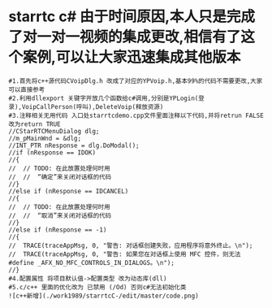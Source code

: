 starrtc c# 由于时间原因,本人只是完成了对一对一视频的集成更改,相信有了这个案例,可以让大家迅速集成其他版本
====================================================================================================
	#1.首先将c++源代码CVoipDlg.h 改成了对应的YPVoip.h,基本99%的代码不需要更改,大家可以直接参考
	#2.利用dllexport 关键字开放几个函数给c#调用,分别是YPLogin(登录),VoipCallPerson(呼叫),DeleteVoip(释放资源)
	#3.注释相关无用代码 入口处starrtcdemo.cpp文件里面注释以下代码,并将retrun FALSE改为return TRUE
  	//CStarRTCMenuDialog dlg;
	//m_pMainWnd = &dlg;
	//INT_PTR nResponse = dlg.DoModal();
	//if (nResponse == IDOK)
	//{
	//	// TODO: 在此放置处理何时用
	//	//  “确定”来关闭对话框的代码
	//}
	//else if (nResponse == IDCANCEL)
	//{
	//	// TODO: 在此放置处理何时用
	//	//  “取消”来关闭对话框的代码
	//}
	//else if (nResponse == -1)
	//{
	//	TRACE(traceAppMsg, 0, "警告: 对话框创建失败，应用程序将意外终止。\n");
	//	TRACE(traceAppMsg, 0, "警告: 如果您在对话框上使用 MFC 控件，则无法 #define _AFX_NO_MFC_CONTROLS_IN_DIALOGS。\n");
	//}
	#4.配置属性 将项目默认值->配置类型 改为动态库(dll)
	#5.c/c++ 里面的优化改为 已禁用 (/Od) 否则c#无法初始化类
	![c++新增](./work1989/starrtcC-/edit/master/code.png)

